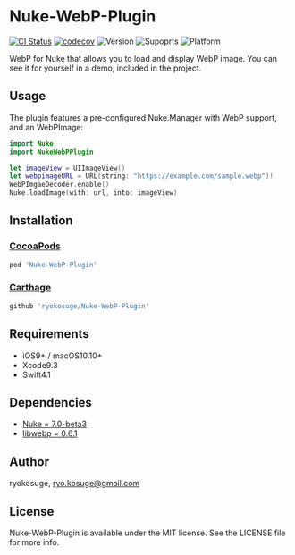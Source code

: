 # Nuke-WebP-Plugin

[![CI Status](http://img.shields.io/travis/ryokosuge/Nuke-WebP-Plugin.svg?style=flat)](https://travis-ci.org/ryokosuge/Nuke-WebP-Plugin)
[![codecov](https://codecov.io/gh/ryokosuge/Nuke-WebP-Plugin/branch/master/graph/badge.svg)](https://codecov.io/gh/ryokosuge/Nuke-WebP-Plugin)
![Version](https://img.shields.io/cocoapods/v/Nuke-WebP-Plugin.svg?label=version)
![Supoprts](https://img.shields.io/badge/supports-CocoaPods%20%7C%20Carthage-green.svg)
![Platform](https://img.shields.io/badge/platforms-iOS%20%7C%20macOS-lightgrey.svg)

WebP for Nuke that allows you to load and display WebP image. You can see it for yourself in a demo, included in the project.

## Usage

The plugin features a pre-configured Nuke.Manager with WebP support, and an WebPImage:

```swift
import Nuke
import NukeWebPPlugin

let imageView = UIImageView()
let webpimageURL = URL(string: "https://example.com/sample.webp")!
WebPImgaeDecoder.enable()
Nuke.loadImage(with: url, into: imageView)
```

## Installation

### [CocoaPods](https://cocoapods.org/)

```ruby
pod 'Nuke-WebP-Plugin'
```

### [Carthage](https://github.com/Carthage/Carthage)

```ruby
github 'ryokosuge/Nuke-WebP-Plugin'
```

## Requirements

- iOS9+ / macOS10.10+
- Xcode9.3
- Swift4.1

## Dependencies

- [Nuke = 7.0-beta3](https://github.com/kean/Nuke)
- [libwebp = 0.6.1](https://chromium.googlesource.com/webm/libwebp)

## Author

ryokosuge, ryo.kosuge@gmail.com

## License

Nuke-WebP-Plugin is available under the MIT license. See the LICENSE file for more info.
